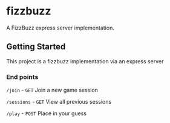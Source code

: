 # fizzbuzz

A FizzBuzz express server implementation.

## Getting Started

This project is a fizzbuzz implementation via an express server

### End points
`/join` - `GET` Join a new game session

`/sessions` - `GET` View all previous sessions

`/play` - `POST` Place in your guess 

